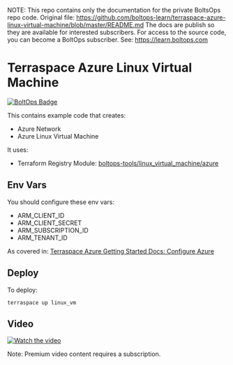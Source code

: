 <!-- note marker start -->
NOTE: This repo contains only the documentation for the private BoltsOps repo code.
Original file: https://github.com/boltops-learn/terraspace-azure-linux-virtual-machine/blob/master/README.md
The docs are publish so they are available for interested subscribers.
For access to the source code, you can become a BoltOps subscriber.
See: https://learn.boltops.com

<!-- note marker end -->

# Terraspace Azure Linux Virtual Machine

[![BoltOps Badge](https://img.boltops.com/boltops/badges/boltops-badge.png)](https://www.boltops.com)

This contains example code that creates:

* Azure Network
* Azure Linux Virtual Machine

It uses:

* Terraform Registry Module: [boltops-tools/linux_virtual_machine/azure](https://registry.terraform.io/modules/boltops-tools/linux_virtual_machine/azure)

## Env Vars

You should configure these env vars:

* ARM_CLIENT_ID
* ARM_CLIENT_SECRET
* ARM_SUBSCRIPTION_ID
* ARM_TENANT_ID

As covered in: [Terraspace Azure Getting Started Docs: Configure Azure](https://terraspace.cloud/docs/learn/azure/configure/)

## Deploy

To deploy:

    terraspace up linux_vm

## Video

[![Watch the video](https://uploads-learn.boltops.com/2kp4vp6klpqshupsrl3h8vjpx1gj)](https://learn.boltops.com/courses/terraspace-azure/lessons/terraspace-azure-linux-virtual-machine)

Note: Premium video content requires a subscription.
